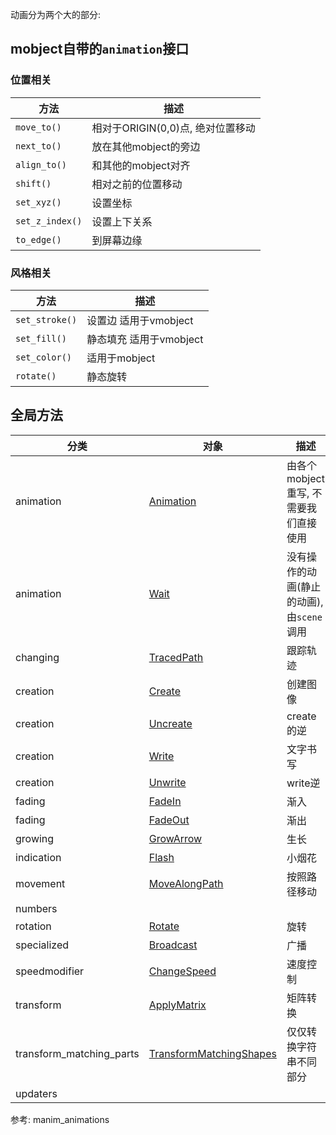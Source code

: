 

动画分为两个大的部分:
## mobject自带的`animation`接口
### 位置相关
方法|描述
--|--
`move_to()`|相对于ORIGIN(0,0)点, 绝对位置移动
`next_to()`|放在其他mobject的旁边
`align_to()`|和其他的mobject对齐
`shift()`|相对之前的位置移动
`set_xyz()`|设置坐标
`set_z_index()`|设置上下关系
`to_edge()`|到屏幕边缘
### 风格相关
方法|描述
--|--
`set_stroke()`|设置边 适用于vmobject
`set_fill()`|静态填充 适用于vmobject
`set_color()`| 适用于mobject
`rotate()`|静态旋转

## 全局方法

分类|对象|描述
--|--|--
animation|[Animation](https://docs.manim.community/en/stable/reference/manim.animation.animation.Animation.html)|由各个mobject重写, 不需要我们直接使用
animation|[Wait](https://docs.manim.community/en/stable/reference/manim.animation.animation.Wait.html)|没有操作的动画(静止的动画), 由`scene`调用
changing|[TracedPath](https://docs.manim.community/en/stable/reference/manim.animation.changing.TracedPath.html)|跟踪轨迹
creation|[Create](https://docs.manim.community/en/stable/reference/manim.animation.creation.Create.htmlL)|创建图像
creation|[Uncreate](https://docs.manim.community/en/stable/reference/manim.animation.creation.Uncreate.html#manim.animation.creation.Uncreate)|create的逆
creation|[Write](https://docs.manim.community/en/stable/reference/manim.animation.creation.Write.html#manim.animation.creation.Write)|文字书写
creation|[Unwrite](https://docs.manim.community/en/stable/reference/manim.animation.creation.Unwrite.html#manim.animation.creation.Unwrite)|write逆
fading|[FadeIn](https://docs.manim.community/en/stable/reference/manim.animation.fading.FadeIn.html)|渐入
fading|[FadeOut](https://docs.manim.community/en/stable/reference/manim.animation.fading.FadeOut.html)|渐出
growing|[GrowArrow](https://docs.manim.community/en/stable/reference/manim.animation.growing.GrowArrow.html)|生长
indication|[Flash](https://docs.manim.community/en/stable/reference/manim.animation.indication.Flash.html)|小烟花
movement|[MoveAlongPath](https://docs.manim.community/en/stable/reference/manim.animation.movement.MoveAlongPath.html)|按照路径移动
numbers|
rotation|[Rotate](https://docs.manim.community/en/stable/reference/manim.animation.rotation.Rotate.html)|旋转
specialized|[Broadcast](https://docs.manim.community/en/stable/reference/manim.animation.specialized.Broadcast.html)|广播
speedmodifier|[ChangeSpeed](https://docs.manim.community/en/stable/reference/manim.animation.speedmodifier.ChangeSpeed.html)|速度控制
transform|[ApplyMatrix](https://docs.manim.community/en/stable/reference/manim.animation.transform.ApplyMatrix.html#manim.animation.transform.ApplyMatrix)|矩阵转换
transform_matching_parts|[TransformMatchingShapes](https://docs.manim.community/en/stable/reference/manim.animation.transform_matching_parts.TransformMatchingShapes.html)|仅仅转换字符串不同部分
updaters||


参考:
manim_animations